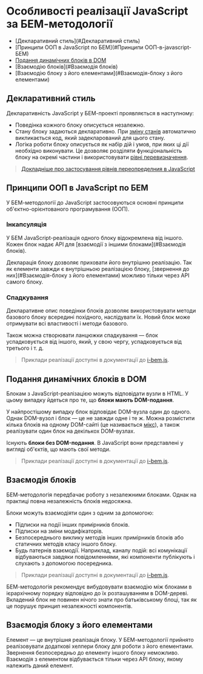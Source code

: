 # Особливості реалізації JavaScript за БЕМ-методології

* [Декларативний стиль](#Декларативний стиль)
* [Принципи ООП в JavaScript по БЕМ](#Принципи ООП-в-javascript-БЕМ)
* [Подання динамічних блоків в DOM](#Подання-динамічних-блоків-в-dom)
* [Взаємодію блоків](#Взаємодія блоків)
* [Взаємодію блоку з його елементами](#Взаємодія-блоку з його елементами)

## Декларативний стиль

Декларативність JavaScript у БЕМ-проекті проявляється в наступному:

* Поведінка кожного блоку описується незалежно.
* Стану блоку задаються декларативно. При [зміну станів](../bem-for-js/bem-for-js.uk.md#Реакція-на-зміна-модифікаторів) автоматично викликається код, який задекларований для цього стану.
* Логіка роботи блоку описується як набір дій і умов, при яких ці дії необхідно виконувати. Це дозволяє розділяти функціональність блоку на окремі частини і використовувати [рівні перевизначення](../key-concepts/key-concepts.uk.md#Рівень-перевизначення).

> [Докладніше про застосування рівнів переопределния в JavaScript](../bem-for-js/bem-for-js.uk.md#Робота-з-рівнями-перевизначення)

## Принципи ООП в JavaScript по БЕМ

У БЕМ-методології до JavaScript застосовуються основні принципи об'єктно-орієнтованого програмування (ООП).

### Інкапсуляція

У БЕМ JavaScript-реалізація одного блоку відокремлена від іншого. Кожен блок надає API для [взаємодії з іншими блоками](#Взаємодія блоків).

Декларація блоку дозволяє приховати його внутрішню реалізацію. Так як елементи завжди є внутрішньою реалізацією блоку, [звернення до них](#Взаємодія-блоку з його елементами) можливо тільки через API самого блоку.

### Спадкування

Декларативне опис поведінки блоків дозволяє використовувати методи базового блоку всередині похідного, наслідувати їх. Новий блок може отримувати всі властивості і методи базового.

Також можна створювати ланцюжки спадкування — блок успадковується від іншого, який, у свою чергу, успадковується від третього і т. д.

> Приклади реалізації доступні в документації до [i-bem.js](https://ru.bem.info/technology/i-bem/current/i-bem-js-decl/#Наследование-блока).

## Подання динамічних блоків в DOM

Блокам з JavaScript-реалізацією можуть відповідати вузли в HTML. У цьому випадку йдеться про те, що **блоки мають DOM-подання**.

У найпростішому випадку блок відповідає DOM-вузла один до одного. Однак DOM-вузол і блок — це не завжди одне і те ж. Можна розмістити кілька блоків на одному DOM-сайті (це називається [мікс](../key-concepts/key-concepts.ru.md#Мікс)), а також реалізувати один блок на декількох DOM-вузлах.

Існують **блоки без DOM-подання**. В JavaScript вони представлені у вигляді об'єктів, що мають свої методи.

> Приклади реалізації доступні в документації до [i-bem.js](https://ru.bem.info/technology/i-bem/current/i-bem-js-decl/#Синтаксис-декларации).

## Взаємодія блоків

БЕМ-методологія передбачає роботу з незалежними блоками. Однак на практиці повна незалежність блоків недосяжна.

Блоки можуть взаємодіяти один з одним за допомогою:

* Підписки на події інших примірників блоків.
* Підписки на зміни модифікаторів.
* Безпосереднього виклику методів інших примірників блоків або статичних методів класу іншого блоку.
* Будь патернів взаємодії. Наприклад, каналу подій: всі комунікації відбуваються завдяки повідомленнями, які компоненти публікують і слухають з допомогою посередника.

> Приклади реалізації доступні в документації до [i-bem.js](https://ru.bem.info/technology/i-bem/current/i-bem-js-interaction/).

БЕМ-методологія рекомендує вибудовувати взаємодію між блоками в ієрархічному порядку відповідно до їх розташуванням в DOM-дереві. Вкладений блок не повинен нічого знати про батьківському блоці, так як це порушує принцип незалежності компонентів.

## Взаємодія блоку з його елементами

Елемент — це внутрішня реалізація блоку.
У БЕМ-методології прийнято реалізовувати додаткові хелпери блоку для роботи з його елементами. Звернення безпосередньо до елементу іншого блоку неможливо. Взаємодія з елементом відбувається тільки через API блоку, якому належить даний елемент.

